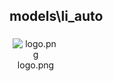 ## models\li_auto
<div class="col" style="display: inline-block; width: 16.66%; padding: 5px; box-sizing: border-box; text-align: center;">
<img src="https://media.evkx.net/multimedia/models/li_auto/logo_xst.png" class="img-thumbnail" alt="logo.png">
logo.png
</div>
